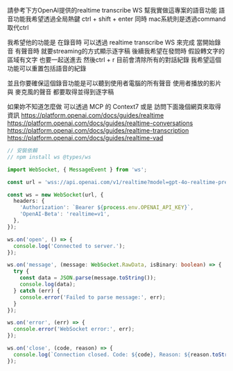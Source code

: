 請參考下方OpenAI提供的realtime transcribe WS 幫我實做這專案的語音功能
語音功能我希望透過全局熱鍵 ctrl + shift + enter
同時 mac系統則是透過command取代ctrl

我希望他的功能是 在錄音時 可以透過 realtime transcribe WS 來完成
當開始錄音 有聲音時 就要streaming的方式顯示逐字稿
後續我希望在發問時 假設轉文字的區域有文字 也要一起送進去
然後ctrl + r 目前會清除所有的對話紀錄 我希望這個功能可以重置包括語音的紀錄

並且你要確保這個錄音功能是可以聽到使用者電腦的所有聲音
使用者播放的影片 與 麥克風的聲音 都要取得並得到逐字稿

如果妳不知道怎麼做 可以透過 MCP 的 Context7 或是 訪問下面幾個網頁來取得資訊
https://platform.openai.com/docs/guides/realtime
https://platform.openai.com/docs/guides/realtime-conversations
https://platform.openai.com/docs/guides/realtime-transcription
https://platform.openai.com/docs/guides/realtime-vad

```typescript
// 安裝依賴
// npm install ws @types/ws

import WebSocket, { MessageEvent } from 'ws';

const url = 'wss://api.openai.com/v1/realtime?model=gpt-4o-realtime-preview-2024-12-17';

const ws = new WebSocket(url, {
  headers: {
    'Authorization': `Bearer ${process.env.OPENAI_API_KEY}`,
    'OpenAI-Beta': 'realtime=v1',
  },
});

ws.on('open', () => {
  console.log('Connected to server.');
});

ws.on('message', (message: WebSocket.RawData, isBinary: boolean) => {
  try {
    const data = JSON.parse(message.toString());
    console.log(data);
  } catch (err) {
    console.error('Failed to parse message:', err);
  }
});

ws.on('error', (err) => {
  console.error('WebSocket error:', err);
});

ws.on('close', (code, reason) => {
  console.log(`Connection closed. Code: ${code}, Reason: ${reason.toString()}`);
});
```
